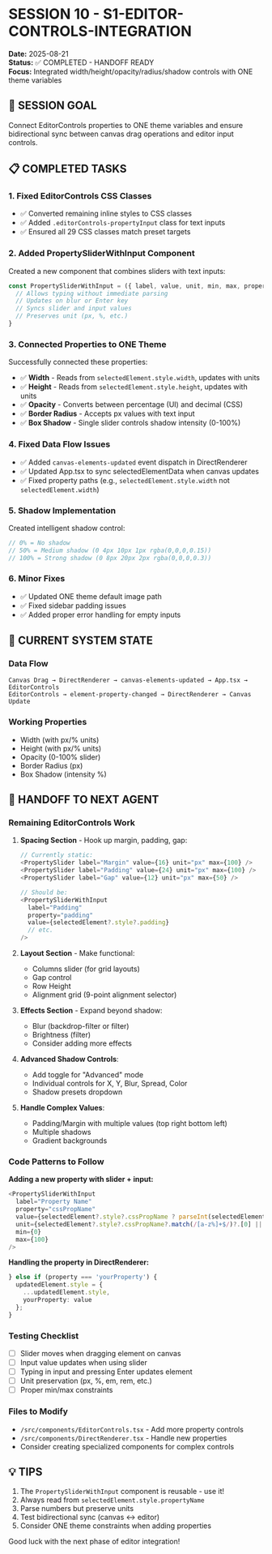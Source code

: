 # SESSION 10 - S1-EDITOR-CONTROLS-INTEGRATION

**Date:** 2025-08-21  
**Status:** ✅ COMPLETED - HANDOFF READY  
**Focus:** Integrated width/height/opacity/radius/shadow controls with ONE theme variables

## 🎯 SESSION GOAL
Connect EditorControls properties to ONE theme variables and ensure bidirectional sync between canvas drag operations and editor input controls.

## 📋 COMPLETED TASKS

### 1. Fixed EditorControls CSS Classes
- ✅ Converted remaining inline styles to CSS classes
- ✅ Added `.editorControls-propertyInput` class for text inputs
- ✅ Ensured all 29 CSS classes match preset targets

### 2. Added PropertySliderWithInput Component
Created a new component that combines sliders with text inputs:
```typescript
const PropertySliderWithInput = ({ label, value, unit, min, max, property }) => {
  // Allows typing without immediate parsing
  // Updates on blur or Enter key
  // Syncs slider and input values
  // Preserves unit (px, %, etc.)
}
```

### 3. Connected Properties to ONE Theme
Successfully connected these properties:
- ✅ **Width** - Reads from `selectedElement.style.width`, updates with units
- ✅ **Height** - Reads from `selectedElement.style.height`, updates with units  
- ✅ **Opacity** - Converts between percentage (UI) and decimal (CSS)
- ✅ **Border Radius** - Accepts px values with text input
- ✅ **Box Shadow** - Single slider controls shadow intensity (0-100%)

### 4. Fixed Data Flow Issues
- ✅ Added `canvas-elements-updated` event dispatch in DirectRenderer
- ✅ Updated App.tsx to sync selectedElementData when canvas updates
- ✅ Fixed property paths (e.g., `selectedElement.style.width` not `selectedElement.width`)

### 5. Shadow Implementation
Created intelligent shadow control:
```javascript
// 0% = No shadow
// 50% = Medium shadow (0 4px 10px 1px rgba(0,0,0,0.15))
// 100% = Strong shadow (0 8px 20px 2px rgba(0,0,0,0.3))
```

### 6. Minor Fixes
- ✅ Updated ONE theme default image path
- ✅ Fixed sidebar padding issues
- ✅ Added proper error handling for empty inputs

## 🔄 CURRENT SYSTEM STATE

### Data Flow
```
Canvas Drag → DirectRenderer → canvas-elements-updated → App.tsx → EditorControls
EditorControls → element-property-changed → DirectRenderer → Canvas Update
```

### Working Properties
- Width (with px/% units)
- Height (with px/% units)
- Opacity (0-100% slider)
- Border Radius (px)
- Box Shadow (intensity %)

## 🚀 HANDOFF TO NEXT AGENT

### Remaining EditorControls Work

1. **Spacing Section** - Hook up margin, padding, gap:
   ```typescript
   // Currently static:
   <PropertySlider label="Margin" value={16} unit="px" max={100} />
   <PropertySlider label="Padding" value={24} unit="px" max={100} />
   <PropertySlider label="Gap" value={12} unit="px" max={50} />
   
   // Should be:
   <PropertySliderWithInput 
     label="Padding"
     property="padding" 
     value={selectedElement?.style?.padding}
     // etc.
   />
   ```

2. **Layout Section** - Make functional:
   - Columns slider (for grid layouts)
   - Gap control
   - Row Height
   - Alignment grid (9-point alignment selector)

3. **Effects Section** - Expand beyond shadow:
   - Blur (backdrop-filter or filter)
   - Brightness (filter)
   - Consider adding more effects

4. **Advanced Shadow Controls**:
   - Add toggle for "Advanced" mode
   - Individual controls for X, Y, Blur, Spread, Color
   - Shadow presets dropdown

5. **Handle Complex Values**:
   - Padding/Margin with multiple values (top right bottom left)
   - Multiple shadows
   - Gradient backgrounds

### Code Patterns to Follow

**Adding a new property with slider + input:**
```typescript
<PropertySliderWithInput 
  label="Property Name"
  property="cssPropName"
  value={selectedElement?.style?.cssPropName ? parseInt(selectedElement.style.cssPropName) : defaultValue}
  unit={selectedElement?.style?.cssPropName?.match(/[a-z%]+$/)?.[0] || 'px'}
  min={0}
  max={100}
/>
```

**Handling the property in DirectRenderer:**
```typescript
} else if (property === 'yourProperty') {
  updatedElement.style = {
    ...updatedElement.style,
    yourProperty: value
  };
}
```

### Testing Checklist
- [ ] Slider moves when dragging element on canvas
- [ ] Input value updates when using slider
- [ ] Typing in input and pressing Enter updates element
- [ ] Unit preservation (px, %, em, rem, etc.)
- [ ] Proper min/max constraints

### Files to Modify
- `/src/components/EditorControls.tsx` - Add more property controls
- `/src/components/DirectRenderer.tsx` - Handle new properties
- Consider creating specialized components for complex controls

## 💡 TIPS
1. The `PropertySliderWithInput` component is reusable - use it!
2. Always read from `selectedElement.style.propertyName`
3. Parse numbers but preserve units
4. Test bidirectional sync (canvas ↔ editor)
5. Consider ONE theme constraints when adding properties

Good luck with the next phase of editor integration!